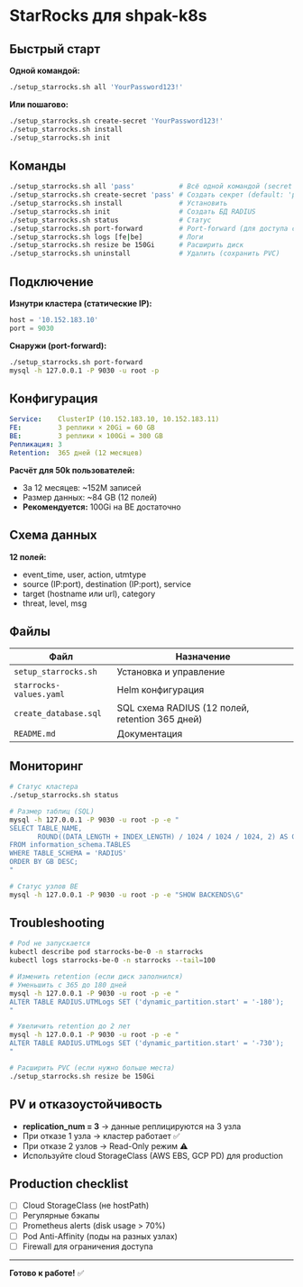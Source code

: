 # StarRocks для shpak-k8s

## Быстрый старт

**Одной командой:**
```bash
./setup_starrocks.sh all 'YourPassword123!'
```

**Или пошагово:**
```bash
./setup_starrocks.sh create-secret 'YourPassword123!'
./setup_starrocks.sh install
./setup_starrocks.sh init
```

## Команды

```bash
./setup_starrocks.sh all 'pass'           # Всё одной командой (secret + install + init)
./setup_starrocks.sh create-secret 'pass' # Создать секрет (default: 'password')
./setup_starrocks.sh install              # Установить
./setup_starrocks.sh init                 # Создать БД RADIUS
./setup_starrocks.sh status               # Статус
./setup_starrocks.sh port-forward         # Port-forward (для доступа снаружи)
./setup_starrocks.sh logs [fe|be]         # Логи
./setup_starrocks.sh resize be 150Gi      # Расширить диск
./setup_starrocks.sh uninstall            # Удалить (сохранить PVC)
```

## Подключение

**Изнутри кластера (статические IP):**
```python
host = '10.152.183.10'
port = 9030
```

**Снаружи (port-forward):**
```bash
./setup_starrocks.sh port-forward
mysql -h 127.0.0.1 -P 9030 -u root -p
```

## Конфигурация

```yaml
Service:    ClusterIP (10.152.183.10, 10.152.183.11)
FE:         3 реплики × 20Gi = 60 GB
BE:         3 реплики × 100Gi = 300 GB
Репликация: 3
Retention:  365 дней (12 месяцев)
```

**Расчёт для 50k пользователей:**
- За 12 месяцев: ~152M записей
- Размер данных: ~84 GB (12 полей)
- **Рекомендуется:** 100Gi на BE достаточно

## Схема данных

**12 полей:**
- event_time, user, action, utmtype
- source (IP:port), destination (IP:port), service
- target (hostname или url), category
- threat, level, msg

## Файлы

| Файл | Назначение |
|------|------------|
| `setup_starrocks.sh` | Установка и управление |
| `starrocks-values.yaml` | Helm конфигурация |
| `create_database.sql` | SQL схема RADIUS (12 полей, retention 365 дней) |
| `README.md` | Документация |

## Мониторинг

```bash
# Статус кластера
./setup_starrocks.sh status

# Размер таблиц (SQL)
mysql -h 127.0.0.1 -P 9030 -u root -p -e "
SELECT TABLE_NAME, 
       ROUND((DATA_LENGTH + INDEX_LENGTH) / 1024 / 1024 / 1024, 2) AS GB
FROM information_schema.TABLES 
WHERE TABLE_SCHEMA = 'RADIUS'
ORDER BY GB DESC;
"

# Статус узлов BE
mysql -h 127.0.0.1 -P 9030 -u root -p -e "SHOW BACKENDS\G"
```

## Troubleshooting

```bash
# Pod не запускается
kubectl describe pod starrocks-be-0 -n starrocks
kubectl logs starrocks-be-0 -n starrocks --tail=100

# Изменить retention (если диск заполнился)
# Уменьшить с 365 до 180 дней
mysql -h 127.0.0.1 -P 9030 -u root -p -e "
ALTER TABLE RADIUS.UTMLogs SET ('dynamic_partition.start' = '-180');
"

# Увеличить retention до 2 лет
mysql -h 127.0.0.1 -P 9030 -u root -p -e "
ALTER TABLE RADIUS.UTMLogs SET ('dynamic_partition.start' = '-730');
"

# Расширить PVC (если нужно больше места)
./setup_starrocks.sh resize be 150Gi
```

## PV и отказоустойчивость

- **replication_num = 3** → данные реплицируются на 3 узла
- При отказе 1 узла → кластер работает ✅
- При отказе 2 узлов → Read-Only режим ⚠️
- Используйте cloud StorageClass (AWS EBS, GCP PD) для production

## Production checklist

- [ ] Cloud StorageClass (не hostPath)
- [ ] Регулярные бэкапы
- [ ] Prometheus alerts (disk usage > 70%)
- [ ] Pod Anti-Affinity (поды на разных узлах)
- [ ] Firewall для ограничения доступа

---

**Готово к работе!** ✅
